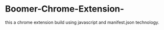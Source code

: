 # Boomer-Chrome-Extension-
this a chrome extension build using javascript and manifest.json technology.

